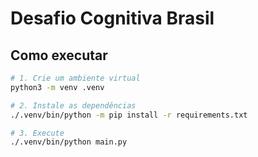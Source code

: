 # Desafio Cognitiva Brasil

## Como executar

```sh
# 1. Crie um ambiente virtual
python3 -m venv .venv

# 2. Instale as dependências
./.venv/bin/python -m pip install -r requirements.txt

# 3. Execute
./.venv/bin/python main.py
```
